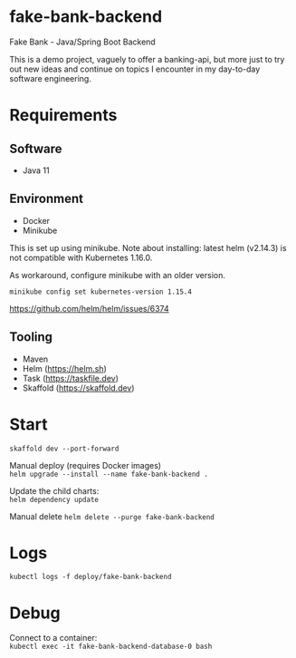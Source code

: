 # fake-bank-backend
Fake Bank - Java/Spring Boot Backend

This is a demo project, vaguely to offer a banking-api, but more just to try out new ideas and continue on topics I encounter in my day-to-day software engineering.

# Requirements
## Software
* Java 11

## Environment
* Docker
* Minikube

This is set up using minikube.
Note about installing: latest helm (v2.14.3) is not compatible with Kubernetes 1.16.0.

As workaround, configure minikube with an older version.

`minikube config set kubernetes-version 1.15.4`

https://github.com/helm/helm/issues/6374

## Tooling
* Maven
* Helm (https://helm.sh)
* Task (https://taskfile.dev)
* Skaffold (https://skaffold.dev)

# Start
`skaffold dev --port-forward`

Manual deploy (requires Docker images)  
`helm upgrade --install --name fake-bank-backend .`

Update the child charts:  
`helm dependency update`

Manual delete
`helm delete --purge fake-bank-backend`

# Logs
`kubectl logs -f deploy/fake-bank-backend`

# Debug
Connect to a container:  
`kubectl exec -it fake-bank-backend-database-0 bash`
